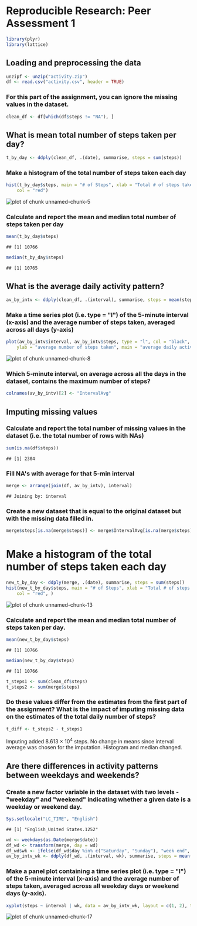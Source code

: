 # Reproducible Research: Peer Assessment 1

```r
library(plyr)
library(lattice)
```

## Loading and preprocessing the data

```r
unzipf <- unzip("activity.zip")
df <- read.csv("activity.csv", header = TRUE)
```

### For this part of the assignment, you can ignore the missing values in the dataset.

```r
clean_df <- df[which(df$steps != "NA"), ]
```

## What is mean total number of steps taken per day?

```r
t_by_day <- ddply(clean_df, .(date), summarise, steps = sum(steps))
```

### Make a histogram of the total number of steps taken each day

```r
hist(t_by_day$steps, main = "# of Steps", xlab = "Total # of steps taken each day", 
    col = "red")
```

![plot of chunk unnamed-chunk-5](figure/unnamed-chunk-5.png) 

### Calculate and report the mean and median total number of steps taken per day

```r
mean(t_by_day$steps)
```

```
## [1] 10766
```

```r
median(t_by_day$steps)
```

```
## [1] 10765
```

## What is the average daily activity pattern?

```r
av_by_intv <- ddply(clean_df, .(interval), summarise, steps = mean(steps))
```

### Make a time series plot (i.e. type = "l") of the 5-minute interval (x-axis) and the average number of steps taken, averaged across all days (y-axis)

```r
plot(av_by_intv$interval, av_by_intv$steps, type = "l", col = "black", xlab = "5 minute interval", 
    ylab = "average number of steps taken", main = "average daily activity pattern")
```

![plot of chunk unnamed-chunk-8](figure/unnamed-chunk-8.png) 

### Which 5-minute interval, on average across all the days in the dataset, contains the maximum number of steps?

```r
colnames(av_by_intv)[2] <- "IntervalAvg"
```

## Imputing missing values

### Calculate and report the total number of missing values in the dataset (i.e. the total number of rows with NAs)

```r
sum(is.na(df$steps))
```

```
## [1] 2304
```

### Fill NA's with average for that 5-min interval

```r
merge <- arrange(join(df, av_by_intv), interval)
```

```
## Joining by: interval
```

### Create a new dataset that is equal to the original dataset but with the missing data filled in.

```r
merge$steps[is.na(merge$steps)] <- merge$IntervalAvg[is.na(merge$steps)]
```

# Make a histogram of the total number of steps taken each day

```r
new_t_by_day <- ddply(merge, .(date), summarise, steps = sum(steps))
hist(new_t_by_day$steps, main = "# of Steps", xlab = "Total # of steps taken each day", 
    col = "red", )
```

![plot of chunk unnamed-chunk-13](figure/unnamed-chunk-13.png) 

### Calculate and report the mean and median total number of steps taken per day.

```r
mean(new_t_by_day$steps)
```

```
## [1] 10766
```

```r
median(new_t_by_day$steps)
```

```
## [1] 10766
```

```r
t_steps1 <- sum(clean_df$steps)
t_steps2 <- sum(merge$steps)
```

### Do these values differ from the estimates from the first part of the assignment? What is the impact of imputing missing data on the estimates of the total daily number of steps?

```r
t_diff <- t_steps2 - t_steps1
```

Imputing added 8.613 &times; 10<sup>4</sup> steps.
No change in means since interval average was chosen for the imputation. Histogram and median changed.

## Are there differences in activity patterns between weekdays and weekends?
### Create a new factor variable in the dataset with two levels - "weekday" and "weekend" indicating whether a given date is a weekday or weekend day.

```r
Sys.setlocale("LC_TIME", "English")
```

```
## [1] "English_United States.1252"
```

```r
wd <- weekdays(as.Date(merge$date))
df_wd <- transform(merge, day = wd)
df_wd$wk <- ifelse(df_wd$day %in% c("Saturday", "Sunday"), "week end", "week day")
av_by_intv_wk <- ddply(df_wd, .(interval, wk), summarise, steps = mean(steps))
```

### Make a panel plot containing a time series plot (i.e. type = "l") of the 5-minute interval (x-axis) and the average number of steps taken, averaged across all weekday days or weekend days (y-axis). 

```r
xyplot(steps ~ interval | wk, data = av_by_intv_wk, layout = c(1, 2), type = "l")
```

![plot of chunk unnamed-chunk-17](figure/unnamed-chunk-17.png) 

